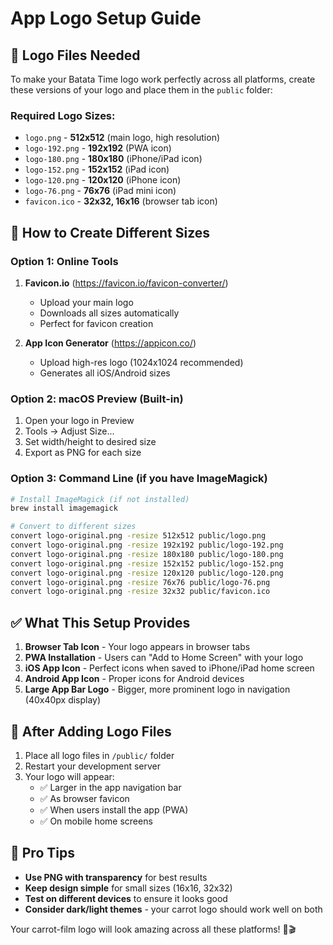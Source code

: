 # App Logo Setup Guide

## 📁 Logo Files Needed

To make your Batata Time logo work perfectly across all platforms, create these versions of your logo and place them in the `public` folder:

### Required Logo Sizes:
- `logo.png` - **512x512** (main logo, high resolution)
- `logo-192.png` - **192x192** (PWA icon)
- `logo-180.png` - **180x180** (iPhone/iPad icon)
- `logo-152.png` - **152x152** (iPad icon)
- `logo-120.png` - **120x120** (iPhone icon)
- `logo-76.png` - **76x76** (iPad mini icon)
- `favicon.ico` - **32x32, 16x16** (browser tab icon)

## 🎨 How to Create Different Sizes

### Option 1: Online Tools
1. **Favicon.io** (https://favicon.io/favicon-converter/)
   - Upload your main logo
   - Downloads all sizes automatically
   - Perfect for favicon creation

2. **App Icon Generator** (https://appicon.co/)
   - Upload high-res logo (1024x1024 recommended)
   - Generates all iOS/Android sizes

### Option 2: macOS Preview (Built-in)
1. Open your logo in Preview
2. Tools → Adjust Size...
3. Set width/height to desired size
4. Export as PNG for each size

### Option 3: Command Line (if you have ImageMagick)
```bash
# Install ImageMagick (if not installed)
brew install imagemagick

# Convert to different sizes
convert logo-original.png -resize 512x512 public/logo.png
convert logo-original.png -resize 192x192 public/logo-192.png
convert logo-original.png -resize 180x180 public/logo-180.png
convert logo-original.png -resize 152x152 public/logo-152.png
convert logo-original.png -resize 120x120 public/logo-120.png
convert logo-original.png -resize 76x76 public/logo-76.png
convert logo-original.png -resize 32x32 public/favicon.ico
```

## ✅ What This Setup Provides

1. **Browser Tab Icon** - Your logo appears in browser tabs
2. **PWA Installation** - Users can "Add to Home Screen" with your logo
3. **iOS App Icon** - Perfect icons when saved to iPhone/iPad home screen
4. **Android App Icon** - Proper icons for Android devices
5. **Large App Bar Logo** - Bigger, more prominent logo in navigation (40x40px display)

## 🚀 After Adding Logo Files

1. Place all logo files in `/public/` folder
2. Restart your development server
3. Your logo will appear:
   - ✅ Larger in the app navigation bar
   - ✅ As browser favicon
   - ✅ When users install the app (PWA)
   - ✅ On mobile home screens

## 🎯 Pro Tips

- **Use PNG with transparency** for best results
- **Keep design simple** for small sizes (16x16, 32x32)
- **Test on different devices** to ensure it looks good
- **Consider dark/light themes** - your carrot logo should work well on both

Your carrot-film logo will look amazing across all these platforms! 🥕🎬
